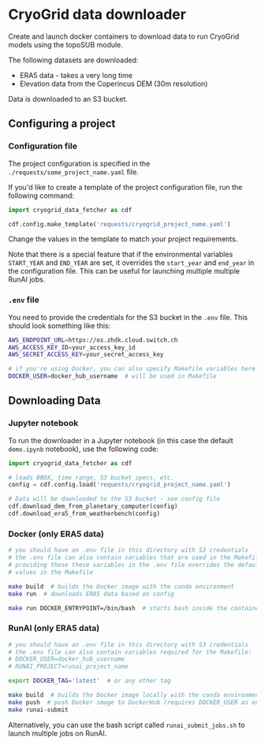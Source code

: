 # CryoGrid data downloader

Create and launch docker containers to download data to run CryoGrid models using the topoSUB module. 

The following datasets are downloaded: 
- ERA5 data - takes a very long time
- Elevation data from the Coperincus DEM (30m resolution)

Data is downloaded to an S3 bucket.

## Configuring a project


### Configuration file
The project configuration is specified in the `./requests/some_project_name.yaml` file.

If you'd like to create a template of the project configuration file, run the following command:

```python 
import cryogrid_data_fetcher as cdf

cdf.config.make_template('requests/cryogrid_project_name.yaml')
```
Change the values in the template to match your project requirements.

Note that there is a special feature that if the environmental variables 
`START_YEAR` and `END_YEAR` are set, it overrides the `start_year` and `end_year` in 
the configuration file. This can be useful for launching multiple multiple RunAI jobs. 

### `.env` file
You need to provide the credentials for the S3 bucket in the `.env` file. 
This should look something like this:

```bash
AWS_ENDPOINT_URL=https://os.zhdk.cloud.switch.ch
AWS_ACCESS_KEY_ID=your_access_key_id
AWS_SECRET_ACCESS_KEY=your_secret_access_key

# if you're using Docker, you can also specify Makefile variables here
DOCKER_USER=docker_hub_username  # will be used in Makefile
```

## Downloading Data

### Jupyter notebook

To run the downloader in a Jupyter notebook (in this case the default `demo.ipynb` notebook), use the following code:

```python
import cryogrid_data_fetcher as cdf

# loads BBOX, time range, S3 bucket specs, etc.
config = cdf.config.load('requests/cryogrid_project_name.yaml')

# Data will be downloaded to the S3 bucket - see config file
cdf.download_dem_from_planetary_computer(config)
cdf.download_era5_from_weatherbench(config)
```

### Docker (only ERA5 data)


```bash
# you should have an .env file in this directory with S3 credentials
# the .env file can also contain variables that are used in the Makefile
# providing these these variables in the .env file overrides the default 
# values in the Makefile

make build  # builds the Docker image with the conda environment
make run  # downloads ERA5 data based on config

make run DOCKER_ENTRYPOINT=/bin/bash  # starts bash inside the container
```

### RunAI (only ERA5 data)
```bash
# you should have an .env file in this directory with S3 credentials
# the .env file can also contain variables required for the Makefile:
# DOCKER_USER=docker_hub_username
# RUNAI_PROJECT=runai_project_name

export DOCKER_TAG='latest'  # or any other tag

make build  # builds the Docker image locally with the conda environment
make push  # push Docker image to DockerHub (requires DOCKER_USER as env variable)
make runai-submit 
```

Alternatively, you can use the bash script called `runai_submit_jobs.sh` to launch multiple jobs on RunAI.